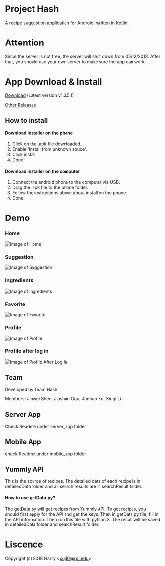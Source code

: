 # Project Hash

A recipe suggestion application for Android, written in Kotlin.

# Attention
Since the server is not free, the server will shut down from 05/12/2018.
After that, you should use your own server to make sure the app can work.

# App Download & Install
[Download](https://github.com/HarryXu12138/ProjectHash/releases/download/v1.3.5.1/app-release.apk) (Latest version v1.3.5.1)

[Other Releases](https://github.com/HarryXu12138/ProjectHash/releases)

## How to install
#### Download installer on the phone
1. Click on the .apk file downloaded.
2. Enable 'Install from unknown souce'.
3. Click install.
4. Done!

#### Download installer on the computer
1. Connect the android phone to the computer via USB.
2. Drag the .apk file to the phone folder.
3. Follow the instructions above about install on the phone.
4. Done!

# Demo
### Home
![Image of Home](./Pictures/Home.JPG)
### Suggestion
![Image of Suggestion](./Pictures/Suggestion.JPG)
### Ingredients
![Image of Ingredients](./Pictures/Ingredients.JPG)
### Favorite
![Image of Favorite](./Pictures/Favorite.JPG)
### Profile
![Image of Profile](./Pictures/Profile.JPG)
### Profile after log in
![Image of Profile After Log In](./Pictures/ProfileLogin.JPG)

## Team
Developed by Team Hash

Members: Jinwei Shen, Jiashun Gou, Junhao Xu, Xiuqi Li


## Server App
Check Readme under server_app folder

## Mobile App
check Readme under mobile_app folder

## Yummly API
This is the source of recipes. The detailed data of each recipe is in detailedData folder
and all search results are in searchResult folder.

#### How to use getData.py?
The getData.py will get recipes from Yummly API. To get recipes, you should first apply for the API and get the keys. Then in getData.py file, fill in the API information. Then run this file with python 3. The result will be saved in detailedData folder and searchResult folder.

# Liscence
Copyright (c) 2018 Harry &lt;[xuj10@rpi.edu](xuj10@rpi.edu)&gt;
